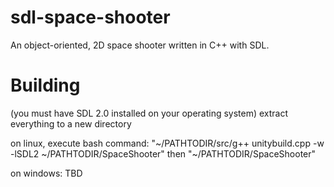 sdl-space-shooter
=================

An object-oriented, 2D space shooter written in C++ with SDL.


Building
=================
(you must have SDL 2.0 installed on your operating system)
extract everything to a new directory

on linux, execute bash command:
"~/PATHTODIR/src/g++ unitybuild.cpp -w -lSDL2 ~/PATHTODIR/SpaceShooter"
then
"~/PATHTODIR/SpaceShooter"

on windows:
TBD
